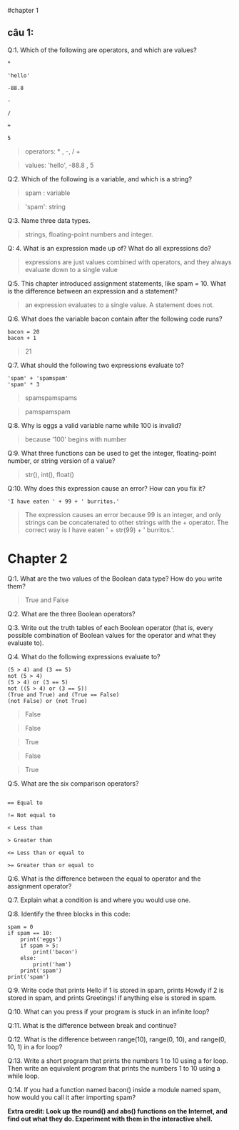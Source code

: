 #chapter 1
## câu 1:

Q:1. Which of the following are operators, and which are values?
```
*

'hello'

-88.8

-

/

+

5
```

> operators: * , -, / +

> values: 'hello', -88.8 , 5

Q:2. Which of the following is a variable, and which is a string?

> spam : variable

> 'spam': string

Q:3. Name three data types.

> strings, floating-point numbers and integer.

Q: 4. What is an expression made up of? What do all expressions do?

>  expressions are just values combined with operators, and they always evaluate down to a single value

Q:5. This chapter introduced assignment statements, like spam = 10. What is the difference between an expression and a statement?

> an expression evaluates to a single value. A statement does not.

Q:6. What does the variable bacon contain after the following code runs?
```
bacon = 20
bacon + 1
```
> 21

Q:7. What should the following two expressions evaluate to?
```
'spam' + 'spamspam'
'spam' * 3
```
> spamspamspams

> pamspamspam

Q:8. Why is eggs a valid variable name while 100 is invalid?

> because '100' begins with number


Q:9. What three functions can be used to get the integer, floating-point number, or string version of a value?
> str(), int(), float()

Q:10. Why does this expression cause an error? How can you fix it?
```
'I have eaten ' + 99 + ' burritos.'
```
> The expression causes an error because 99 is an integer, and only strings can be concatenated to other strings with the + operator. The correct way is I have eaten ' + str(99) + ' burritos.'.

# Chapter 2
Q:1. What are the two values of the Boolean data type? How do you write them?
> True and False

>
Q:2. What are the three Boolean operators?

Q:3. Write out the truth tables of each Boolean operator (that is, every possible combination of Boolean values for the operator and what they evaluate to).
>

Q:4. What do the following expressions evaluate to?
```
(5 > 4) and (3 == 5)
not (5 > 4)
(5 > 4) or (3 == 5)
not ((5 > 4) or (3 == 5))
(True and True) and (True == False)
(not False) or (not True)
```
> False

> False

> True

> False

> True

Q:5. What are the six comparison operators?

```

== Equal to

!= Not equal to

< Less than

> Greater than

<= Less than or equal to

>= Greater than or equal to
```

Q:6. What is the difference between the equal to operator and the assignment operator?
>

Q:7. Explain what a condition is and where you would use one.
>

Q:8. Identify the three blocks in this code:
```
spam = 0
if spam == 10:
    print('eggs')
    if spam > 5:
        print('bacon')
    else:
        print('ham')
    print('spam')
print('spam')
```
>  

Q:9. Write code that prints Hello if 1 is stored in spam, prints Howdy if 2 is stored in spam, and prints Greetings! if anything else is stored in spam.

Q:10. What can you press if your program is stuck in an infinite loop?

Q:11. What is the difference between break and continue?

Q:12. What is the difference between range(10), range(0, 10), and range(0, 10, 1) in a for loop?

Q:13. Write a short program that prints the numbers 1 to 10 using a for loop. Then write an equivalent program that prints the numbers 1 to 10 using a while loop.

Q:14. If you had a function named bacon() inside a module named spam, how would you call it after importing spam?

**Extra credit: Look up the round() and abs() functions on the Internet, and find out what they do. Experiment with them in the interactive shell.**
